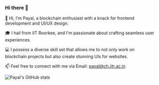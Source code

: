 ### Hi there 👋


👋 Hi, I'm Payal, a blockchain enthusiast with a knack for frontend development and UI/UX design.

🎓 I hail from IIT Roorkee, and I'm passionate about crafting seamless user experiences.

💻 I possess a diverse skill set that allows me to not only work on blockchain projects but also create stunning UIs for websites.

📫 Feel free to connect with me via Email: payal@ch.iitr.ac.in

![Payal's GitHub stats](https://github-readme-stats.vercel.app/api?username=payalkanyan&show_icons=true&hide=rank)
